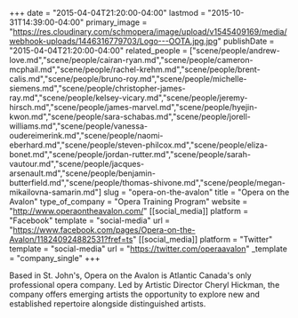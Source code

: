 +++
date = "2015-04-04T21:20:00-04:00"
lastmod = "2015-10-31T14:39:00-04:00"
primary_image = "https://res.cloudinary.com/schmopera/image/upload/v1545409169/media/webhook-uploads/1446316779703/Logo---OOTA.jpg.jpg"
publishDate = "2015-04-04T21:20:00-04:00"
related_people = ["scene/people/andrew-love.md","scene/people/cairan-ryan.md","scene/people/cameron-mcphail.md","scene/people/rachel-krehm.md","scene/people/brent-calis.md","scene/people/bruno-roy.md","scene/people/michelle-siemens.md","scene/people/christopher-james-ray.md","scene/people/kelsey-vicary.md","scene/people/jeremy-hirsch.md","scene/people/james-marvel.md","scene/people/hyejin-kwon.md","scene/people/sara-schabas.md","scene/people/jorell-williams.md","scene/people/vanessa-oudereimerink.md","scene/people/naomi-eberhard.md","scene/people/steven-philcox.md","scene/people/eliza-bonet.md","scene/people/jordan-rutter.md","scene/people/sarah-vautour.md","scene/people/jacques-arsenault.md","scene/people/benjamin-butterfield.md","scene/people/thomas-shivone.md","scene/people/megan-mikailovna-samarin.md"]
slug = "opera-on-the-avalon"
title = "Opera on the Avalon"
type_of_company = "Opera Training Program"
website = "http://www.operaontheavalon.com/"
[[social_media]]
platform = "Facebook"
template = "social-media"
url = "https://www.facebook.com/pages/Opera-on-the-Avalon/118240924882531?fref=ts"
[[social_media]]
platform = "Twitter"
template = "social-media"
url = "https://twitter.com/operaavalon"
_template = "company_single"
+++

<p>
	Based in St. John's, Opera on the Avalon is Atlantic Canada's only professional opera company. Led by Artistic Director Cheryl Hickman, the company offers emerging artists the opportunity to explore new and established repertoire alongside distinguished artists.
</p>
